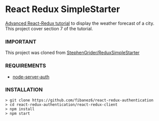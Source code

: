 # React Redux SimpleStarter

[Advanced React-Redux tutorial](https://www.udemy.com/react-redux-tutorial) to display the weather forecast of a city.
This project cover section 7 of the tutorial.

### IMPORTANT

This project was cloned from [StephenGrider/ReduxSimpleStarter](https://github.com/StephenGrider/ReduxSimpleStarter)

### REQUIREMENTS
* [node-server-auth](../node-auth-server/)

### INSTALLATION

```
> git clone https://github.com/fibanez6/react-redux-authentication
> cd react-redux-authentication/react-redux-client
> npm install
> npm start
```
